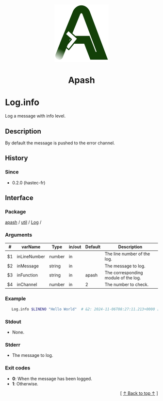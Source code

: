 
<div align='center' id='apash-top'>
  <a href='https://github.com/hastec-fr/apash'>
    <img alt='apash-logo' src='../../../../../../assets/apash-logo.svg'/>
  </a>

  # Apash
</div>


# Log.info
Log a message with info level.
## Description
   By default the message is pushed to the error channel.

## History
### Since
  * 0.2.0 (hastec-fr)

## Interface
### Package
<!-- apash.packageBegin -->
[apash](../../../apash.md) / [util](../../util.md) / [Log](../Log.md) / 
<!-- apash.packageEnd -->

### Arguments
 | #      | varName        | Type          | in/out   | Default   | Description                           |
 |--------|----------------|---------------|----------|-----------|---------------------------------------|
 | $1     | inLineNumber   | number        | in       |           | The line number of the log.           |
 | $2     | inMessage      | string        | in       |           | The message to log.                   |
 | $3     | inFunction     | string        | in       | apash     | The corresponding module of the log.  |
 | $4     | inChannel      | number        | in       | 2         | The number to check.                  |

### Example
 ```bash
    Log.info $LINENO "Hello World"  # &2: 2024-11-06T08:27:11.213+0000 [INFO] apash (1): Hello World
 ```

### Stdout
  * None.
### Stderr
  * The message to log.

### Exit codes
  * **0**: When the message has been logged.
  * **1**: Otherwise.

  <div align='right'>[ <a href='#apash-top'>↑ Back to top ↑</a> ]</div>


